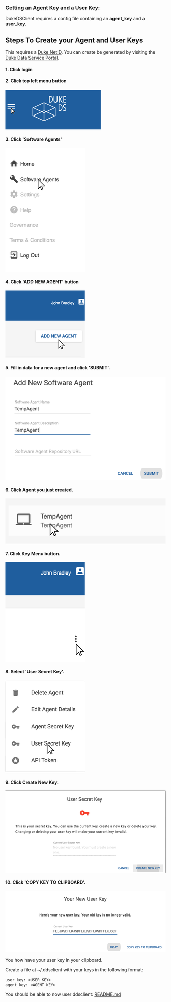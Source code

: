 ### Getting an Agent Key and a User Key:
DukeDSClient requires a config file containing an __agent_key__ and a __user_key__.

## Steps To Create your Agent and User Keys
This requires a [Duke NetID](https://oit.duke.edu/email-accounts/netid/).
You can create be generated by visiting the [Duke Data Service Portal](https://dataservice.duke.edu).
####  1. Click login
####  2. Click top left menu button
![Top Left Menu Button](images/TopLeftMenuButton.png?raw=true "Top Left Menu Button")
####  3. Click 'Software Agents'
![Top Left Menu](images/TopLeftMenu.png?raw=true "Top Left Menu")
####  4. Click 'ADD NEW AGENT' button
![Add Agent Button](images/AddAgentButton.png?raw=true "Add Agent Button")
####  5. Fill in data for a new agent and click 'SUBMIT'.
![Create Agent](images/CreateAgent.png?raw=true "Create Agent")
####  6. Click Agent you just created.
![Click Agent](images/ClickAgent.png?raw=true "Click Agent")
####  7. Click Key Menu button.
![Key Menu Button](images/KeyMenuButton.png?raw=true "Key Menu Button")
####  8. Select 'User Secret Key'.
![Key Menu Button](images/KeyMenu.png?raw=true "Key Menu Button")
####  9. Click Create New Key.
![Key Menu Button](images/CreateNewKey.png?raw=true "Key Menu Button")
####  10. Click 'COPY KEY TO CLIPBOARD'.
![Key Menu Button](images/CopyKeyToClipboard.png?raw=true "Key Menu Button")


You how have your user key in your clipboard.

Create a file at ~/.ddsclient with your keys in the following format:
```
user_key: <USER_KEY>
agent_key: <AGENT_KEY>
```

You should be able to now user ddsclient: [README.md](../README.md)
